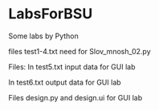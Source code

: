 # LabsForBSU
Some labs by Python

files test1-4.txt need for Slov_mnosh_02.py

Files:
In test5.txt input data for GUI lab

In test6.txt output data for GUI lab

Files design.py and design.ui for GUI lab
